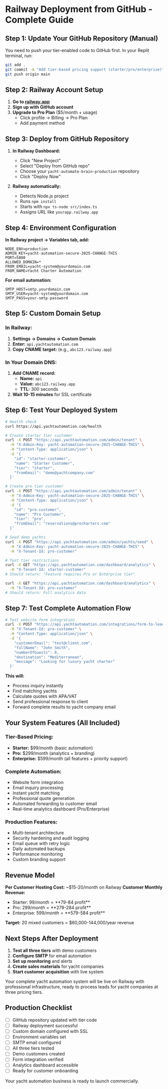 # Railway Deployment from GitHub - Complete Guide

## Step 1: Update Your GitHub Repository (Manual)

You need to push your tier-enabled code to GitHub first. In your Replit terminal, run:

```bash
git add .
git commit -m "Add tier-based pricing support (starter/pro/enterprise)"
git push origin main
```

## Step 2: Railway Account Setup

1. **Go to [railway.app](https://railway.app)**
2. **Sign up with GitHub account**
3. **Upgrade to Pro Plan** ($5/month + usage)
   - Click profile → Billing → Pro Plan
   - Add payment method

## Step 3: Deploy from GitHub Repository

1. **In Railway Dashboard:**
   - Click "New Project"
   - Select "Deploy from GitHub repo"
   - Choose your `yacht-automate-brain-production` repository
   - Click "Deploy Now"

2. **Railway automatically:**
   - Detects Node.js project
   - Runs `npm install`
   - Starts with `npx ts-node src/index.ts`
   - Assigns URL like `yourapp.railway.app`

## Step 4: Environment Configuration

**In Railway project → Variables tab, add:**

```
NODE_ENV=production
ADMIN_KEY=yacht-automation-secure-2025-CHANGE-THIS
PORT=5000
ALLOWED_DOMAIN=*
FROM_EMAIL=yacht-system@yourdomain.com
FROM_NAME=Yacht Charter Automation
```

**For email automation:**
```
SMTP_HOST=smtp.yourdomain.com
SMTP_USER=yacht-system@yourdomain.com
SMTP_PASS=your-smtp-password
```

## Step 5: Custom Domain Setup

### In Railway:
1. **Settings → Domains → Custom Domain**
2. **Enter:** `api.yachtautomation.com`
3. **Copy CNAME target:** (e.g., `abc123.railway.app`)

### In Your Domain DNS:
1. **Add CNAME record:**
   - **Name:** `api`
   - **Value:** `abc123.railway.app`
   - **TTL:** 300 seconds
2. **Wait 10-15 minutes** for SSL certificate

## Step 6: Test Your Deployed System

```bash
# Health check
curl https://api.yachtautomation.com/health

# Create starter tier customer
curl -X POST "https://api.yachtautomation.com/admin/tenant" \
  -H "X-Admin-Key: yacht-automation-secure-2025-CHANGE-THIS" \
  -H "Content-Type: application/json" \
  -d '{
    "id": "starter-customer",
    "name": "Starter Customer",
    "tier": "starter",
    "fromEmail": "demo@yachtcompany.com"
  }'

# Create pro tier customer
curl -X POST "https://api.yachtautomation.com/admin/tenant" \
  -H "X-Admin-Key: yacht-automation-secure-2025-CHANGE-THIS" \
  -H "Content-Type: application/json" \
  -d '{
    "id": "pro-customer",
    "name": "Pro Customer", 
    "tier": "pro",
    "fromEmail": "reservations@procharters.com"
  }'

# Seed demo yachts
curl -X POST "https://api.yachtautomation.com/admin/yachts/seed" \
  -H "X-Admin-Key: yacht-automation-secure-2025-CHANGE-THIS" \
  -H "X-Tenant-Id: pro-customer"

# Test tier restrictions
curl -X GET "https://api.yachtautomation.com/dashboard/analytics" \
  -H "X-Tenant-Id: starter-customer"
# Should return: "Feature requires Pro or Enterprise tier"

curl -X GET "https://api.yachtautomation.com/dashboard/analytics" \
  -H "X-Tenant-Id: pro-customer"  
# Should return: Full analytics data
```

## Step 7: Test Complete Automation Flow

```bash
# Test website form integration
curl -X POST "https://api.yachtautomation.com/integrations/form-to-lead" \
  -H "X-Tenant-Id: pro-customer" \
  -H "Content-Type: application/json" \
  -d '{
    "customerEmail": "test@client.com",
    "fullName": "John Smith",
    "numberOfGuests": 8,
    "destination": "Mediterranean",
    "message": "Looking for luxury yacht charter"
  }'
```

**This will:**
- Process inquiry instantly
- Find matching yachts
- Calculate quotes with APA/VAT
- Send professional response to client
- Forward complete results to yacht company email

## Your System Features (All Included)

### Tier-Based Pricing:
- **Starter:** $99/month (basic automation)
- **Pro:** $299/month (analytics + branding)
- **Enterprise:** $599/month (all features + priority support)

### Complete Automation:
- Website form integration
- Email inquiry processing
- Instant yacht matching
- Professional quote generation
- Automated forwarding to customer email
- Real-time analytics dashboard (Pro/Enterprise)

### Production Features:
- Multi-tenant architecture
- Security hardening and audit logging
- Email queue with retry logic
- Daily automated backups
- Performance monitoring
- Custom branding support

## Revenue Model

**Per Customer Hosting Cost:** ~$15-20/month on Railway
**Customer Monthly Revenue:**
- Starter: $99/month = **$79-84 profit**
- Pro: $299/month = **$279-284 profit**  
- Enterprise: $599/month = **$579-584 profit**

**Target:** 20 mixed customers = $60,000-144,000/year revenue

## Next Steps After Deployment

1. **Test all three tiers** with demo customers
2. **Configure SMTP** for email automation
3. **Set up monitoring** and alerts
4. **Create sales materials** for yacht companies
5. **Start customer acquisition** with live system

Your complete yacht automation system will be live on Railway with professional infrastructure, ready to process leads for yacht companies at three pricing tiers.

## Production Checklist

- [ ] GitHub repository updated with tier code
- [ ] Railway deployment successful
- [ ] Custom domain configured with SSL
- [ ] Environment variables set
- [ ] SMTP email configured
- [ ] All three tiers tested
- [ ] Demo customers created
- [ ] Form integration verified
- [ ] Analytics dashboard accessible
- [ ] Ready for customer onboarding

Your yacht automation business is ready to launch commercially.